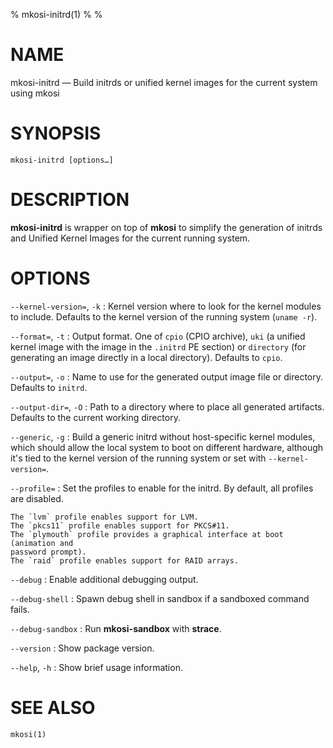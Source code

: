 % mkosi-initrd(1)
%
%

# NAME

mkosi-initrd — Build initrds or unified kernel images for the current system
using mkosi

# SYNOPSIS

`mkosi-initrd [options…]`

# DESCRIPTION

**mkosi-initrd** is wrapper on top of **mkosi** to simplify the generation of
initrds and Unified Kernel Images for the current running system.

# OPTIONS

`--kernel-version=`, `-k`
:   Kernel version where to look for the kernel modules to include. Defaults to
    the kernel version of the running system (`uname -r`).

`--format=`, `-t`
:   Output format. One of `cpio` (CPIO archive), `uki` (a unified kernel image
    with the image in the `.initrd` PE section) or `directory` (for generating
    an image directly in a local directory). Defaults to `cpio`.

`--output=`, `-o`
:   Name to use for the generated output image file or directory. Defaults
    to `initrd`.

`--output-dir=`, `-O`
:   Path to a directory where to place all generated artifacts. Defaults to the
    current working directory.

`--generic`, `-g`
:   Build a generic initrd without host-specific kernel modules, which should
    allow the local system to boot on different hardware, although it's tied to
    the kernel version of the running system or set with `--kernel-version=`.

`--profile=`
:   Set the profiles to enable for the initrd. By default, all profiles are
    disabled.

    The `lvm` profile enables support for LVM.
    The `pkcs11` profile enables support for PKCS#11.
    The `plymouth` profile provides a graphical interface at boot (animation and
    password prompt).
    The `raid` profile enables support for RAID arrays.

`--debug`
:   Enable additional debugging output.

`--debug-shell`
:   Spawn debug shell in sandbox if a sandboxed command fails.

`--debug-sandbox`
:   Run **mkosi-sandbox** with **strace**.

`--version`
:   Show package version.

`--help`, `-h`
:   Show brief usage information.

# SEE ALSO
`mkosi(1)`
